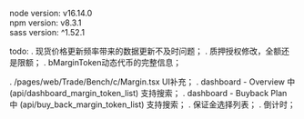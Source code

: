 node version: v16.14.0\
npm version: v8.3.1\
sass version: ^1.52.1

todo:
. 现货价格更新频率带来的数据更新不及时问题；
. 质押授权修改，全额还是限额；
. bMarginToken动态代币的完整信息；

. /pages/web/Trade/Bench/c/Margin.tsx UI补充；
. dashboard - Overview 中 (api/dashboard_margin_token_list) 支持搜索；
. dashboard - Buyback Plan 中 (api/buy_back_margin_token_list) 支持搜索；
. 保证金选择列表；
. 倒计时；